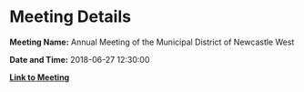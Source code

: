 # Meeting Details

**Meeting Name:** Annual Meeting of the Municipal District of Newcastle West

**Date and Time:** 2018-06-27 12:30:00

**[Link to Meeting](https://www.limerick.ie/council/whats-on/annual-meeting-municipal-district-newcastle-west-2)**
